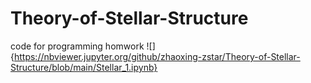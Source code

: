 # Theory-of-Stellar-Structure
code for programming homwork
![]{https://nbviewer.jupyter.org/github/zhaoxing-zstar/Theory-of-Stellar-Structure/blob/main/Stellar_1.ipynb}
